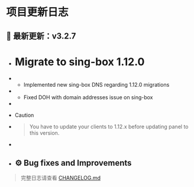 # 项目更新日志

## 📅 最新更新：v3.2.7

- # Migrate to sing-box 1.12.0
- - Implemented new sing-box DNS regarding 1.12.0 migrations
- - Fixed DOH with domain addresses issue on sing-box
- 
- > [!CAUTION]
- > You have to update your clients to 1.12.x before updating panel to this version.
- 
- ## ⚙️ Bug fixes and Improvements

> 完整日志请查看 [CHANGELOG.md](./changelog.md)
